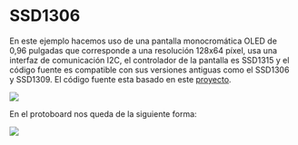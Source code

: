 # SSD1306

En este ejemplo hacemos uso de una pantalla monocromática OLED de 0,96 pulgadas que corresponde a una resolución 128x64 píxel, usa una interfaz de comunicación I2C, el controlador de la pantalla es SSD1315 y el código fuente es compatible con sus versiones antiguas como el SSD1306 y SSD1309. El código fuente esta basado en este [proyecto](https://github.com/wagiminator/CH552-USB-OLED/tree/main).

![](https://github.com/nstrappazzonc/CH552/blob/main/assets/ssd1306/oled.jpeg)

En el protoboard nos queda de la siguiente forma:

![](https://github.com/nstrappazzonc/CH552/blob/main/assets/ssd1306/protoboard.jpeg)

